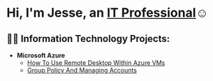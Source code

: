 <h1>Hi, I'm Jesse, an <a href="https://www.linkedin.com/in/jesse-kirk-215919345/">IT Professional</a>☺</h1>

<h2>👨‍💻 Information Technology Projects:</h2>

- <b>Microsoft Azure</b>
  - [How To Use Remote Desktop Within Azure VMs](https://github.com/JesseKirk00/how-to-use-remote-desktop-within-azure-vms)
  - [Group Policy And Managing Accounts](https://github.com/JesseKirk00/group-policy-and-managing-accounts)
